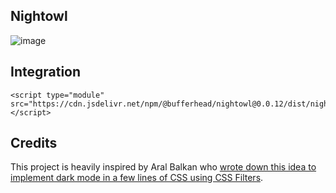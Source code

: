 ## Nightowl


![image](https://github.com/bufferhead-code/nightowl/assets/6266887/6dbd652a-0307-4d2b-ac9e-26230b8b59c7)

## Integration

```
<script type="module" src="https://cdn.jsdelivr.net/npm/@bufferhead/nightowl@0.0.12/dist/nightowl.js"></script>
```



## Credits

This project is heavily inspired by Aral Balkan who [wrote down this idea to implement dark mode in a few lines of CSS using CSS Filters](https://ar.al/2021/08/24/implementing-dark-mode-in-a-handful-of-lines-of-css-with-css-filters/).
